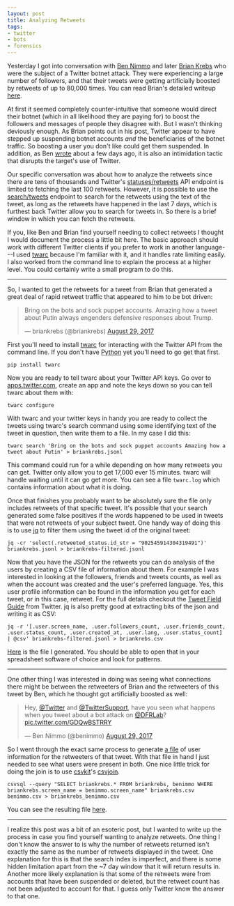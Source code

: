 ```yaml
---
layout: post
title: Analyzing Retweets
tags:
- twitter
- bots
- forensics
---
```


Yesterday I got into conversation with [Ben Nimmo](https://twitter.com/benimmo/) and later [Brian Krebs](https://twitter.com/briankrebs) who were the subject of a Twitter botnet attack. They were experiencing a large number of followers, and that their tweets were getting artificially boosted by retweets of up to 80,000 times. You can read Brian's detailed writeup [here](https://krebsonsecurity.com/2017/08/twitter-bots-use-likes-rts-for-intimidation/).

At first it seemed completely counter-intuitive that someone would direct their botnet (which in all likelihood they are paying for) to boost the followers and messages of people they disagree with. But I wasn't thinking deviously enough. As Brian points out in his post, Twitter appear to have stepped up suspending botnet accounts *and* the beneficiaries of the botnet traffic. So boosting a user you don't like could get them suspended. In addition, as Ben [wrote](https://medium.com/dfrlab/botspot-the-intimidators-135244bfe46b) about a few days ago, it is also an intimidation tactic that disrupts the target's use of Twitter.

Our specific conversation was about how to analyze the retweets since there are tens of thousands and Twitter's  [statuses/retweets](https://dev.twitter.com/rest/reference/get/statuses/retweets/id) API endpoint is limited to fetching the last
100 retweets. However, it is possible to use the
[search/tweets](https://dev.twitter.com/rest/reference/get/search/tweets)
endpoint to search for the retweets using the text of the tweet, as long as the retweets have happened in the last 7 days, which is furthest back Twitter allow you to search for tweets in. So there is a brief window in which you can fetch the retweets.

If you, like Ben and Brian find yourself needing to collect retweets I thought I would document the process a little bit here. The basic approach should work with different Twitter clients if you prefer to work in another language---I used [twarc](https://github.com/docnow/twarc) because I'm familiar with it, and it handles rate limiting easily. I also worked from the command line to explain the process at a higher level. You could certainly write a small program to do this.

---

So, I wanted to get the retweets for a tweet from Brian that generated a great deal of rapid retweet traffic that appeared to him to be bot driven:

<blockquote class="twitter-tweet" data-lang="en"><p lang="en" dir="ltr">Bring on the bots and sock puppet accounts. Amazing how a tweet about Putin always engenders defensive responses about Trump.</p>&mdash; briankrebs (@briankrebs) <a href="https://twitter.com/briankrebs/status/902545914304319491">August 29, 2017</a></blockquote>
<script async src="//platform.twitter.com/widgets.js" charset="utf-8"></script>


First you'll need to install [twarc](https://github.com/docnow/twarc) for interacting with the Twitter API from the command line. If you don't have [Python](https://python.org) yet you'll need to go get that first.

    pip install twarc

Now you are ready to tell twarc about your Twitter API keys. Go over to
[apps.twitter.com](https://apps.twitter.com), create an app and note the keys
down so you can tell twarc about them with:

    twarc configure

With twarc and your twitter keys in handy you are ready to collect the tweets using twarc's search command using some identifying text of the tweet in question, then write them to a file. In my case I did this:

    twarc search 'Bring on the bots and sock puppet accounts Amazing how a tweet about Putin' > briankrebs.jsonl

This command could run for a while depending on how many retweets you can get. Twitter only allow you to get 17,000 ever 15 minutes. twarc will handle waiting until it can go get more. You can see a file `twarc.log` which contains information about what it is doing.

Once that finishes you probably want to be absolutely sure the file only includes retweets of that specific tweet. It's possible that your search generated some false positives if the words happened to be used in tweets that were not retweets of your subject tweet. One handy way of doing this is to use [jq](https://stedolan.github.io/jq/) to filter them using the tweet id of the
original tweet:

    jq -cr 'select(.retweeted_status.id_str = "902545914304319491")' briankrebs.jsonl > briankrebs-filtered.jsonl

Now that you have the JSON for the retweets you can do analysis of the users by
creating a CSV file of information about them. For example I was interested in looking at the followers, friends and tweets counts, as well as when the account was created and the user's preferred language. Yes, this user profile information can be found in the information you get for each tweet, or in this case, retweet. For the full details checkout the [Tweet Field Guide](https://dev.twitter.com/overview/api/tweets) from Twitter. jq is also pretty good at extracting bits of the json and writing it as CSV:

    jq -r '[.user.screen_name, .user.followers_count, .user.friends_count, .user.status_count, .user.created_at, .user.lang, .user.status_count] | @csv' briankrebs-filtered.jsonl > briankrebs.csv

[Here](https://github.com/edsu/botnet-retweets/blob/master/briankrebs.csv) is the file I generated. You should be able to open that in your spreadsheet software of choice and look for patterns.

---

One other thing I was interested in doing was seeing what connections there might be between the retweeters of Brian and the retweeters of this tweet by Ben, which he thought got artificially boosted as well:

<blockquote class="twitter-tweet" data-lang="en"><p lang="en" dir="ltr">Hey, <a href="https://twitter.com/Twitter">@Twitter</a> and <a href="https://twitter.com/TwitterSupport">@TwitterSupport</a>, have you seen what happens when you tweet about a bot attack on <a href="https://twitter.com/DFRLab">@DFRLab</a>? <a href="https://t.co/GDQwBSTRRY">pic.twitter.com/GDQwBSTRRY</a></p>&mdash; Ben Nimmo (@benimmo) <a href="https://twitter.com/benimmo/status/902673891792965637">August 29, 2017</a></blockquote>
<script async src="//platform.twitter.com/widgets.js" charset="utf-8"></script>

So I went through the exact same process to generate [a file](https://github.com/edsu/botnet-retweets/blob/master/benimmo.csv) of user information for the retweeters of that tweet. With that file in hand I just needed to see what users were present in both. One nice little trick for doing the join is to use [csvkit](https://csvkit.readthedocs.io/)'s [csvjoin](https://csvkit.readthedocs.io/en/1.0.2/scripts/csvsql.html).        

    csvsql --query "SELECT briankrebs.* FROM briankrebs, benimmo WHERE briankrebs.screen_name = benimmo.screen_name" briankrebs.csv benimmo.csv > briankrebs_benimmo.csv

You can see the resulting file [here](https://github.com/edsu/botnet-retweets/blob/master/briankrebs_benimmo.csv).

---

I realize this post was a bit of an esoteric post, but I wanted to write up the process in case you find yourself wanting to analyze retweets. One thing I don't know the answer to is why the number of retweets returned isn't exactly the same as the number of retweets displayed in the tweet. One explanation for this is that the search index is imperfect, and there is some hidden limitation apart from the ~7 day window that it will return results in. Another more likely explanation is that some of the retweets were from accounts that have been suspended or deleted, but the retweet count has not been adjusted to account for that. I guess only Twitter know the answer to that one.
